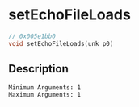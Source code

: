 # setEchoFileLoads
```c
// 0x005e1bb0
void setEchoFileLoads(unk p0)
```
## Description
```
Minimum Arguments: 1
Maximum Arguments: 1
```
